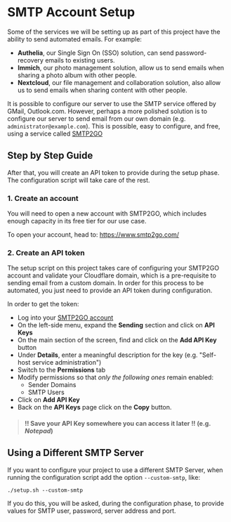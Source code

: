 # SMTP Account Setup

Some of the services we will be setting up as part of this project have the ability to send automated emails. For example:

- **Authelia**, our Single Sign On (SSO) solution, can send password-recovery emails to existing users.
- **Immich**, our photo management solution, allow us to send emails when sharing a photo album with other people.
- **Nextcloud**, our file management and collaboration solution, also allow us to send emails when sharing content with other people.

It is possible to configure our server to use the SMTP service offered by GMail, Outlook.com. However, perhaps a more polished solution is to configure our server to send email from our own domain (e.g. `administrator@example.com`). This is possible, easy to configure, and free, using a service called [SMTP2GO](https://www.smtp2go.com/)

## Step by Step Guide

 After that, you will create an API token to provide during the setup phase. The configuration script will take care of the rest.

### 1. Create an account

You will need to open a new account with SMTP2GO, which includes enough capacity in its free tier for our use case.

To open your account, head to: https://www.smtp2go.com/

### 2. Create an API token

The setup script on this project takes care of configuring your SMTP2GO account and validate your Cloudflare domain, which is a pre-requisite to sending email from a custom domain. In order for this process to be automated, you just need to provide an API token during configuration. 

In order to get the token:

- Log into your [SMTP2GO account](https://app.smtp2go.com/)
- On the left-side menu, expand the **Sending** section and click on **API Keys**
- On the main section of the screen, find and click on the **Add API Key** button
- Under **Details**, enter a meaningful description for the key (e.g. "Self-host service administration")
- Switch to the **Permissions** tab
- Modify permissions so that _only the following ones_ remain enabled:
    - Sender Domains
    - SMTP Users
- Click on **Add API Key**
- Back on the **API Keys** page click on the **Copy** button.

> #### !! Save your API Key somewhere you can access it later !! (e.g. _Notepad_)

## Using a Different SMTP Server

If you want to configure your project to use a different SMTP Server, when running the configuration script add the option `--custom-smtp`, like:

```
./setup.sh --custom-smtp
```

If you do this, you will be asked, during the configuration phase, to provide values for SMTP user, password, server address and port.